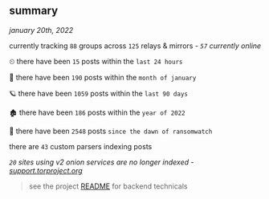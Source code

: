
## summary
_january 20th, 2022_

currently tracking `88` groups across `125` relays & mirrors - _`57` currently online_

⏲ there have been `15` posts within the `last 24 hours`

🦈 there have been `190` posts within the `month of january`

🪐 there have been `1059` posts within the `last 90 days`

🏚 there have been `186` posts within the `year of 2022`

🦕 there have been `2548` posts `since the dawn of ransomwatch`

there are `43` custom parsers indexing posts

_`20` sites using v2 onion services are no longer indexed - [support.torproject.org](https://support.torproject.org/onionservices/v2-deprecation/)_

> see the project [README](https://github.com/thetanz/ransomwatch#ransomwatch--) for backend technicals
